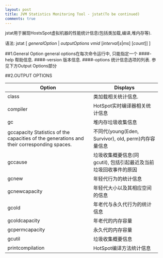 ```yaml
---
layout: post
title: JVM Statistics Monitoring Tool - jstat(To be continued)
comments: true
---
```

jstat用于展现HostsSpot虚拟机器的性能统计信息(包括类加载,编译,堆内存等).

语法: jstat [ *generalOption* | *outputOptions vmid* [*interval*[*s*|*ms*] [*count*]] ]



##1.General Option
general options在每次命令运行中, 只能指定一个
####-help
帮助信息.
####-version
版本信息.
####-options
统计信息选项的列表. 参见下方Output Options部分

##2.OUTPUT OPTIONS
<table>
  <thead>
    <tr>
      <th>Option</th>
      <th>Displays</th>
    </tr>
  </thead>
  <tbody>
    <tr>
      <td>class</td>
      <td>类加载相关统计信息.</td>
    </tr>
    <tr>
      <td>compiler</td>
      <td>HotSpot实时编译器相关统计信息</td>
    </tr>
    <tr>
      <td>gc</td>
      <td>堆内存垃圾收集信息</td>
    </tr>
    <tr>
      <td>gccapacity  Statistics of the capacities of the generations and their corresponding spaces.</td>
      <td>不同代(young(Eden, Survivor), old, perm)内存容量信息</td>
    </tr>
    <tr>
      <td>gccause</td>
      <td>垃圾收集概要信息(同 gcutil), 包括引起最近及当前垃圾回收事件的原因</td>
    </tr>
    <tr>
      <td>gcnew</td>
      <td>年轻代行为的统计信息</td>
    </tr>
    <tr>
      <td>gcnewcapacity</td>
      <td>年轻代大小以及其相应空间的信息</td>
    </tr>
    <tr>
      <td>gcold</td>
      <td>年老代与永久代行为的统计信息</td>
    </tr>
    <tr>
      <td>gcoldcapacity</td>
      <td>年老代的内存容量</td>
    </tr>
    <tr>
      <td>gcpermcapacity</td>
      <td>永久代的内存容量</td>
    </tr>
    <tr>
      <td>gcutil</td>
      <td>垃圾收集概要信息</td>
    </tr>
    <tr>
      <td>printcompilation</td>
      <td>HotSpot编译方法统计信息</td>
    </tr>
  </tbody>
</table>